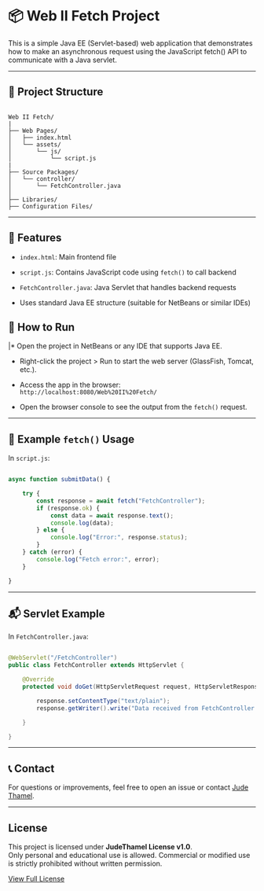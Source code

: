 # 📦 Web II Fetch Project

This is a simple Java EE (Servlet-based) web application that demonstrates how to make an asynchronous request using the JavaScript fetch() API to communicate with a Java servlet.

---

## 📁 Project Structure

```directory

Web II Fetch/
|
├── Web Pages/
│   ├── index.html
│   └── assets/
│       └── js/
│           └── script.js
|
├── Source Packages/
│   └── controller/
│       └── FetchController.java
│
├── Libraries/
├── Configuration Files/

```

---

## 🚀 Features

* `index.html`: Main frontend file

* `script.js`: Contains JavaScript code using `fetch()` to call backend

* `FetchController.java`: Java Servlet that handles backend requests

* Uses standard Java EE structure (suitable for NetBeans or similar IDEs)

## 🔧 How to Run

|* Open the project in NetBeans or any IDE that supports Java EE.

* Right-click the project > Run to start the web server (GlassFish, Tomcat, etc.).

* Access the app in the browser:
`http://localhost:8080/Web%20II%20Fetch/`

* Open the browser console to see the output from the `fetch()` request.

---

## 📜 Example `fetch()` Usage

In `script.js`:

```javascript

async function submitData() {

    try {
        const response = await fetch("FetchController");
        if (response.ok) {
            const data = await response.text();
            console.log(data);
        } else {
            console.log("Error:", response.status);
        }
    } catch (error) {
        console.log("Fetch error:", error);
    }

}

```

---

## 📬 Servlet Example

In `FetchController.java`:

```java

@WebServlet("/FetchController")
public class FetchController extends HttpServlet {

    @Override
    protected void doGet(HttpServletRequest request, HttpServletResponse response) throws ServletException, IOException {

        response.setContentType("text/plain");
        response.getWriter().write("Data received from FetchController!");

    }

}

```

---

## 📞 Contact
For questions or improvements, feel free to open an issue or contact [Jude Thamel](https://github.com/JudeThamel).

---

## License

This project is licensed under **JudeThamel License v1.0**.  
Only personal and educational use is allowed. Commercial or modified use is strictly prohibited without written permission.

[View Full License](./LICENSE)

